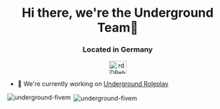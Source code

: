 <h1 align="center">Hi there, we're the Underground Team👋</h1>
<h3 align="center">Located in Germany</h3>
<p align="center">
<a href="https://discord.gg/rdDRehmNZF" target="blank"><img align="center" src="https://raw.githubusercontent.com/rahuldkjain/github-profile-readme-generator/master/src/images/icons/Social/discord.svg" alt="rdDRehmNZF" height="30" width="40" /></a>
</p>

- 🔭 We're currently working on [Underground Roleplay](https://github.com/Underground-FiveM/underground-fivem)

<p><img align="left" src="https://github-readme-stats.vercel.app/api/top-langs?username=underground-fivem&show_icons=true&theme=dark&locale=en&layout=compact" alt="underground-fivem" /></p>

<p>&nbsp;<img align="center" src="https://github-readme-stats.vercel.app/api?username=underground-fivem&show_icons=true&theme=dark&locale=en" alt="underground-fivem" /></p>
